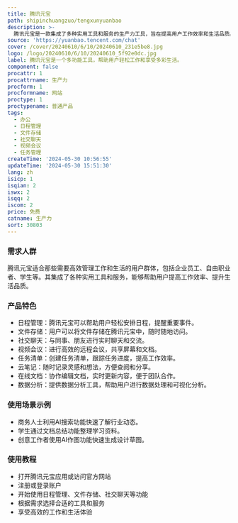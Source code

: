 ```yaml
---
title: 腾讯元宝
path: shipinchuangzuo/tengxunyuanbao
description: >-
  腾讯元宝是一款集成了多种实用工具和服务的生产力工具，旨在提高用户工作效率和生活品质。其背景信息是由腾讯公司推出，定位为全面满足用户工作和生活需求的综合性工具。腾讯元宝提供了丰富的功能和服务，包括日程管理、文件存储、社交聊天、视频会议等，用户可以在一个平台上完成各种任务。
source: 'https://yuanbao.tencent.com/chat'
cover: /cover/20240610/6/10/20240610_231e5be8.jpg
logo: /logo/20240610/6/10/20240610_5f92e0dc.jpg
label: 腾讯元宝是一个多功能工具，帮助用户轻松工作和享受多彩生活。
component: false
procattr: 1
procattrname: 生产力
procform: 1
procformname: 网站
proctype: 1
proctypename: 普通产品
tags:
  - 办公
  - 日程管理
  - 文件存储
  - 社交聊天
  - 视频会议
  - 任务管理
createTime: '2024-05-30 10:56:55'
updateTime: '2024-05-30 15:51:30'
lang: zh
isicp: 1
isqian: 2
iswx: 2
isqq: 2
iscom: 2
price: 免费
catname: 生产力
sort: 30803
---
```




### 需求人群
腾讯元宝适合那些需要高效管理工作和生活的用户群体，包括企业员工、自由职业者、学生等。其集成了各种实用工具和服务，能够帮助用户提高工作效率、提升生活品质。

### 产品特色
* 日程管理：腾讯元宝可以帮助用户轻松安排日程，提醒重要事件。
* 文件存储：用户可以将文件存储在腾讯元宝中，随时随地访问。
* 社交聊天：与同事、朋友进行实时聊天和交流。
* 视频会议：进行高效的远程会议，共享屏幕和文档。
* 任务清单：创建任务清单，跟踪任务进度，提高工作效率。
* 云笔记：随时记录灵感和想法，方便查阅和分享。
* 在线文档：协作编辑文档，实时更新内容，便于团队合作。
* 数据分析：提供数据分析工具，帮助用户进行数据处理和可视化分析。

### 使用场景示例
* 商务人士利用AI搜索功能快速了解行业动态。
* 学生通过文档总结功能整理学习资料。
* 创意工作者使用AI作图功能快速生成设计草图。

### 使用教程
* 打开腾讯元宝应用或访问官方网站
* 注册或登录账户
* 开始使用日程管理、文件存储、社交聊天等功能
* 根据需求选择合适的工具和服务
* 享受高效的工作和生活体验

  
